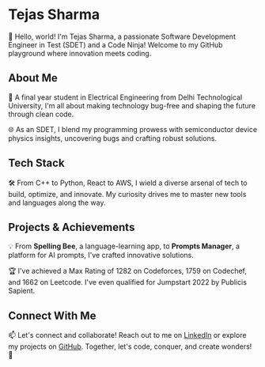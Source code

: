 # Tejas Sharma

👋 Hello, world! I'm Tejas Sharma, a passionate Software Development Engineer in Test (SDET) and a Code Ninja! Welcome to my GitHub playground where innovation meets coding.

## About Me

🚀 A final year student in Electrical Engineering from Delhi Technological University, I'm all about making technology bug-free and shaping the future through clean code.

🌐 As an SDET, I blend my programming prowess with semiconductor device physics insights, uncovering bugs and crafting robust solutions.

## Tech Stack

🛠️ From C++ to Python, React to AWS, I wield a diverse arsenal of tech to build, optimize, and innovate. My curiosity drives me to master new tools and languages along the way.

## Projects & Achievements

💡 From **Spelling Bee**, a language-learning app, to **Prompts Manager**, a platform for AI prompts, I've crafted innovative solutions.

🏆 I've achieved a Max Rating of 1282 on Codeforces, 1759 on Codechef, and 1662 on Leetcode. I've even qualified for Jumpstart 2022 by Publicis Sapient.

## Connect With Me

📫 Let's connect and collaborate! Reach out to me on [LinkedIn](https://www.linkedin.com/in/tejas-sharma-0b2b2419b/) or explore my projects on [GitHub](https://github.com/Tejas-Sharma2627). Together, let's code, conquer, and create wonders! 🚀
